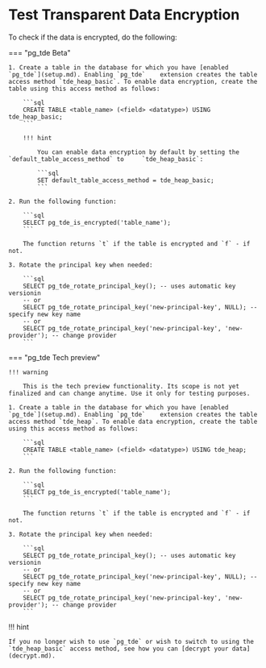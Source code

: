 # Test Transparent Data Encryption

To check if the data is encrypted, do the following:

=== "pg_tde Beta"

    1. Create a table in the database for which you have [enabled `pg_tde`](setup.md). Enabling `pg_tde`    extension creates the table access method `tde_heap_basic`. To enable data encryption, create the table using this access method as follows:

        ```sql
        CREATE TABLE <table_name> (<field> <datatype>) USING tde_heap_basic;
        ```

        !!! hint

            You can enable data encryption by default by setting the `default_table_access_method` to     `tde_heap_basic`:

            ```sql
            SET default_table_access_method = tde_heap_basic;
            ```
    
    2. Run the following function:

        ```sql
        SELECT pg_tde_is_encrypted('table_name');
        ```

        The function returns `t` if the table is encrypted and `f` - if not.

    3. Rotate the principal key when needed:

        ```sql
        SELECT pg_tde_rotate_principal_key(); -- uses automatic key versionin
        -- or
        SELECT pg_tde_rotate_principal_key('new-principal-key', NULL); -- specify new key name
        -- or
        SELECT pg_tde_rotate_principal_key('new-principal-key', 'new-provider'); -- change provider
        ```

=== "pg_tde Tech preview"

    !!! warning

        This is the tech preview functionality. Its scope is not yet finalized and can change anytime. Use it only for testing purposes.

    1. Create a table in the database for which you have [enabled `pg_tde`](setup.md). Enabling `pg_tde`    extension creates the table access method `tde_heap`. To enable data encryption, create the table using this access method as follows:

        ```sql
        CREATE TABLE <table_name> (<field> <datatype>) USING tde_heap;
        ```

    2. Run the following function:

        ```sql
        SELECT pg_tde_is_encrypted('table_name');
        ```

        The function returns `t` if the table is encrypted and `f` - if not.

    3. Rotate the principal key when needed:

        ```sql
        SELECT pg_tde_rotate_principal_key(); -- uses automatic key versionin
        -- or
        SELECT pg_tde_rotate_principal_key('new-principal-key', NULL); -- specify new key name
        -- or
        SELECT pg_tde_rotate_principal_key('new-principal-key', 'new-provider'); -- change provider
        ```

!!! hint

    If you no longer wish to use `pg_tde` or wish to switch to using the `tde_heap_basic` access method, see how you can [decrypt your data](decrypt.md).